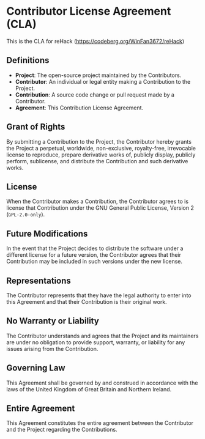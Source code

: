 # Contributor License Agreement (CLA)
This is the CLA for reHack (https://codeberg.org/WinFan3672/reHack)
## Definitions
* **Project**: The open-source project maintained by the Contributors.
* **Contributor**: An individual or legal entity making a Contribution to the Project.
* **Contribution**: A source code change or pull request made by a Contributor.
* **Agreement**: This Contribution License Agreement.

## Grant of Rights
By submitting a Contribution to the Project, the Contributor hereby grants the Project a perpetual, worldwide, non-exclusive, royalty-free, irrevocable license to reproduce, prepare derivative works of, publicly display, publicly perform, sublicense, and distribute the Contribution and such derivative works.

## License
When the Contributor makes a Contribution, the Contributor agrees to is license that Contribution under the GNU General Public License, Version 2 (`GPL-2.0-only`). 

## Future Modifications
In the event that the Project decides to distribute the software under a different license for a future version, the Contributor agrees that their Contribution may be included in such versions under the new license.

## Representations
The Contributor represents that they have the legal authority to enter into this Agreement and that their Contribution is their original work.

## No Warranty or Liability
The Contributor understands and agrees that the Project and its maintainers are under no obligation to provide support, warranty, or liability for any issues arising from the Contribution.

## Governing Law
This Agreement shall be governed by and construed in accordance with the laws of the United Kingdom of Great Britain and Northern Ireland.

## Entire Agreement
This Agreement constitutes the entire agreement between the Contributor and the Project regarding the Contributions.

